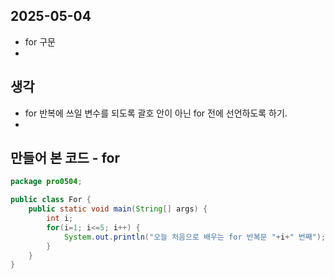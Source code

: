 ## 2025-05-04

- for 구문
- 

## 생각

- for 반복에 쓰일 변수를 되도록 괄호 안이 아닌 for 전에 선언하도록 하기.
- 

## 만들어 본 코드 - for

```Java
package pro0504;

public class For {
	public static void main(String[] args) {
		int i;
		for(i=1; i<=5; i++) {
			System.out.println("오늘 처음으로 배우는 for 반복문 "+i+" 번째");
		}
	}
}
```
